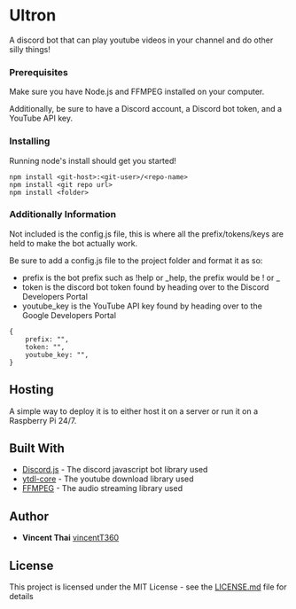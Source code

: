 # Ultron

A discord bot that can play youtube videos in your channel and do other silly things!

### Prerequisites

Make sure you have Node.js and FFMPEG installed on your computer.

Additionally, be sure to have a Discord account, a Discord bot token, and a YouTube API key.

### Installing

Running node's install should get you started!

```
npm install <git-host>:<git-user>/<repo-name>
npm install <git repo url>
npm install <folder>
```
### Additionally Information

Not included is the config.js file, this is where all the prefix/tokens/keys are held to make the bot actually work.

Be sure to add a config.js file to the project folder and format it as so:
- prefix is the bot prefix such as !help or _help, the prefix would be ! or _
- token is the discord bot token found by heading over to the Discord Developers Portal
- youtube_key is the YouTube API key found by heading over to the Google Developers Portal
```
{
    prefix: "",
    token: "",
    youtube_key: "", 
}
```

## Hosting

A simple way to deploy it is to either host it on a server or run it on a Raspberry Pi 24/7.

## Built With

* [Discord.js](http://www.dropwizard.io/1.0.2/docs/) - The discord javascript bot library used
* [ytdl-core](https://www.npmjs.com/package/ytdl-core) - The youtube download library used
* [FFMPEG](https://www.ffmpeg.org/) - The audio streaming library used

## Author

* **Vincent Thai** [vincentT360](https://github.com/vincentT360)

## License

This project is licensed under the MIT License - see the [LICENSE.md](LICENSE.md) file for details
